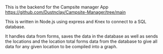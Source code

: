 This is the backend for the Campsite manager App https://github.com/Dustnclay/Campsite-Manager/tree/main

This is written in Node.js using express and Knex to connect to a SQL database.

It handles data from forms, saves the data in the database as well as sends the locations and the location total forms data from the database to give all data 
for any given location to be compiled into a graph.
